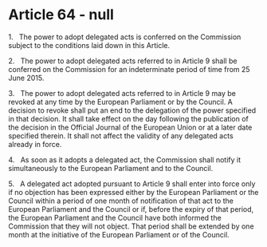 # Article 64 - null


1.   The power to adopt delegated acts is conferred on the Commission subject to the conditions laid down in this Article.

2.   The power to adopt delegated acts referred to in Article 9 shall be conferred on the Commission for an indeterminate period of time from 25 June 2015.

3.   The power to adopt delegated acts referred to in Article 9 may be revoked at any time by the European Parliament or by the Council. A decision to revoke shall put an end to the delegation of the power specified in that decision. It shall take effect on the day following the publication of the decision in the Official Journal of the European Union or at a later date specified therein. It shall not affect the validity of any delegated acts already in force.

4.   As soon as it adopts a delegated act, the Commission shall notify it simultaneously to the European Parliament and to the Council.

5.   A delegated act adopted pursuant to Article 9 shall enter into force only if no objection has been expressed either by the European Parliament or the Council within a period of one month of notification of that act to the European Parliament and the Council or if, before the expiry of that period, the European Parliament and the Council have both informed the Commission that they will not object. That period shall be extended by one month at the initiative of the European Parliament or of the Council.
